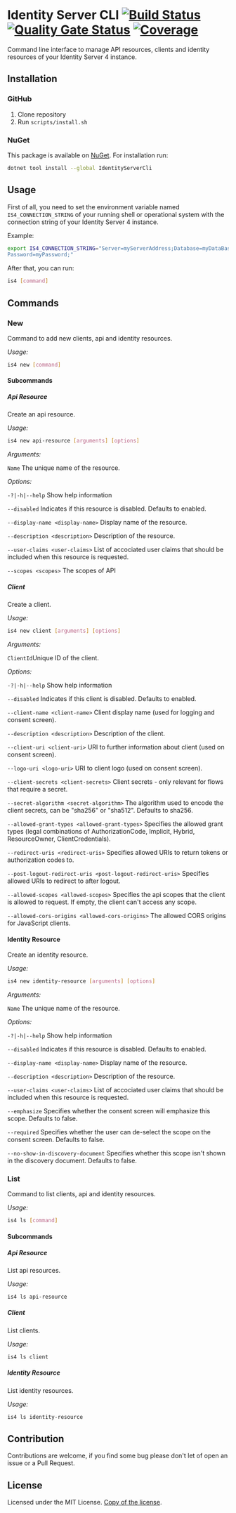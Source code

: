 # Identity Server CLI [![Build Status](https://travis-ci.com/cassiofariasmachado/identity-server-cli.svg?branch=develop)](https://travis-ci.com/cassiofariasmachado/identity-server-cli) [![Quality Gate Status](https://sonarcloud.io/api/project_badges/measure?project=cassiofariasmachado_identity-server-cli&metric=alert_status)](https://sonarcloud.io/dashboard?id=cassiofariasmachado_identity-server-cli) [![Coverage](https://sonarcloud.io/api/project_badges/measure?project=cassiofariasmachado_identity-server-cli&metric=coverage)](https://sonarcloud.io/dashboard?id=cassiofariasmachado_identity-server-cli)

Command line interface to manage API resources, clients and identity resources of your Identity Server 4 instance.

## Installation

### GitHub

1. Clone repository
2. Run `scripts/install.sh`

### NuGet

This package is available on [NuGet](https://www.nuget.org/packages/IdentityServerCli/). For installation run:

```bash
dotnet tool install --global IdentityServerCli
```

## Usage

First of all, you need to set the environment variable named `IS4_CONNECTION_STRING` of your running shell or operational system with the connection string of your Identity Server 4 instance.

Example:

```bash
export IS4_CONNECTION_STRING="Server=myServerAddress;Database=myDataBase;User Id=myUsername;
Password=myPassword;"
```

After that, you can run:

```bash
is4 [command]
```

## Commands

### New

Command to add new clients, api and identity resources.

_Usage:_

```bash
is4 new [command]
```

#### Subcommands

##### Api Resource

Create an api resource.

_Usage:_

```bash
is4 new api-resource [arguments] [options]
```

_Arguments:_

`Name` The unique name of the resource.

_Options:_

`-?|-h|--help` Show help information

`--disabled` Indicates if this resource is disabled. Defaults to enabled.

`--display-name <display-name>` Display name of the resource.

`--description <description>` Description of the resource.

`--user-claims <user-claims>` List of accociated user claims that should be included when this resource is requested.

`--scopes <scopes>` The scopes of API

##### Client

Create a client.

_Usage:_

```bash
is4 new client [arguments] [options]
```

_Arguments:_

`ClientId`Unique ID of the client.

_Options:_

`-?|-h|--help` Show help information

`--disabled` Indicates if this client is disabled. Defaults to enabled.

`--client-name <client-name>` Client display name (used for logging and consent screen).

`--description <description>` Description of the client.

`--client-uri <client-uri>` URI to further information about client (used on consent screen).

`--logo-uri <logo-uri>` URI to client logo (used on consent screen).

`--client-secrets <client-secrets>` Client secrets - only relevant for flows that require a secret.

`--secret-algorithm <secret-algorithm>` The algorithm used to encode the client secrets, can be "sha256" or "sha512". Defaults to sha256.

`--allowed-grant-types <allowed-grant-types>` Specifies the allowed grant types (legal combinations of AuthorizationCode, Implicit, Hybrid, ResourceOwner, ClientCredentials).

`--redirect-uris <redirect-uris>` Specifies allowed URIs to return tokens or authorization codes to.

`--post-logout-redirect-uris <post-logout-redirect-uris>` Specifies allowed URIs to redirect to after logout.

`--allowed-scopes <allowed-scopes>` Specifies the api scopes that the client is allowed to request. If empty, the client can't access any scope.

`--allowed-cors-origins <allowed-cors-origins>` The allowed CORS origins for JavaScript clients.

#### Identity Resource

Create an identity resource.

_Usage:_

```bash
is4 new identity-resource [arguments] [options]
```

_Arguments:_

`Name` The unique name of the resource.

_Options:_

`-?|-h|--help` Show help information

`--disabled` Indicates if this resource is disabled. Defaults to enabled.

`--display-name <display-name>` Display name of the resource.

`--description <description>` Description of the resource.

`--user-claims <user-claims>` List of accociated user claims that should be included when this resource is requested.

`--emphasize` Specifies whether the consent screen will emphasize this scope. Defaults to false.

`--required` Specifies whether the user can de-select the scope on the consent screen. Defaults to false.

`--no-show-in-discovery-document` Specifies whether this scope isn't shown in the discovery document. Defaults to false.

### List

Command to list clients, api and identity resources.

_Usage:_

```bash
is4 ls [command]
```

#### Subcommands

##### Api Resource

List api resources.

_Usage:_

```bash
is4 ls api-resource
```

##### Client

List clients.

_Usage:_

```bash
is4 ls client
```

##### Identity Resource

List identity resources.

_Usage:_

```bash
is4 ls identity-resource
```

## Contribution

Contributions are welcome, if you find some bug please don't let of open an issue or a Pull Request.

## License

Licensed under the MIT License. [Copy of the license](LICENSE).
